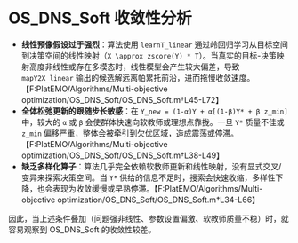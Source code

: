 # OS\_DNS\_Soft 收敛性分析

- **线性预像假设过于强烈**：算法使用 `learnT_linear` 通过岭回归学习从目标空间到决策空间的线性映射（`X \approx zscore(Y) * T`）。当真实的目标-决策映射高度非线性或存在多模态时，线性模型会产生较大偏差，导致 `mapY2X_linear` 输出的候选解远离帕累托前沿，进而拖慢收敛速度。【F:PlatEMO/Algorithms/Multi-objective optimization/OS_DNS_Soft/OS_DNS_Soft.m†L45-L72】
- **全体松弛更新的跟随步长敏感**：在 `Y_new = (1-α)Y + α[(1-β)Y* + β z_min]` 中，较大的 `α` 或 `β` 会使群体快速向软教师或理想点靠拢。一旦 `Y*` 质量不佳或 `z_min` 偏移严重，整体会被牵引到欠优区域，造成震荡或停滞。【F:PlatEMO/Algorithms/Multi-objective optimization/OS_DNS_Soft/OS_DNS_Soft.m†L38-L49】
- **缺乏多样化算子**：算法几乎完全依赖软教师更新和线性映射，没有显式交叉/变异来探索决策空间。当 `Y*` 供给的信息不足时，搜索会快速收缩，多样性下降，也会表现为收敛缓慢或早熟停滞。【F:PlatEMO/Algorithms/Multi-objective optimization/OS_DNS_Soft/OS_DNS_Soft.m†L34-L66】

因此，当上述条件叠加（问题强非线性、参数设置偏激、软教师质量不稳）时，就容易观察到 OS\_DNS\_Soft 的收敛性较差。
